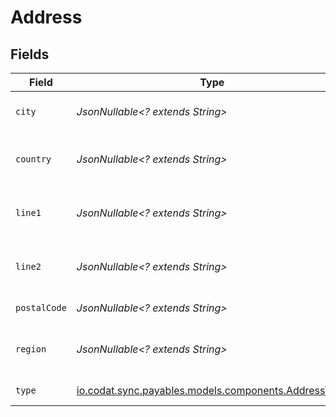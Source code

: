 # Address


## Fields

| Field                                                                                          | Type                                                                                           | Required                                                                                       | Description                                                                                    |
| ---------------------------------------------------------------------------------------------- | ---------------------------------------------------------------------------------------------- | ---------------------------------------------------------------------------------------------- | ---------------------------------------------------------------------------------------------- |
| `city`                                                                                         | *JsonNullable<? extends String>*                                                               | :heavy_minus_sign:                                                                             | City of the customer address.                                                                  |
| `country`                                                                                      | *JsonNullable<? extends String>*                                                               | :heavy_minus_sign:                                                                             | Country of the customer address.                                                               |
| `line1`                                                                                        | *JsonNullable<? extends String>*                                                               | :heavy_minus_sign:                                                                             | Line 1 of the customer address.                                                                |
| `line2`                                                                                        | *JsonNullable<? extends String>*                                                               | :heavy_minus_sign:                                                                             | Line 2 of the customer address.                                                                |
| `postalCode`                                                                                   | *JsonNullable<? extends String>*                                                               | :heavy_minus_sign:                                                                             | Postal code or zip code.                                                                       |
| `region`                                                                                       | *JsonNullable<? extends String>*                                                               | :heavy_minus_sign:                                                                             | Region of the customer address.                                                                |
| `type`                                                                                         | [io.codat.sync.payables.models.components.AddressType](../../models/components/AddressType.md) | :heavy_check_mark:                                                                             | The type of the address                                                                        |